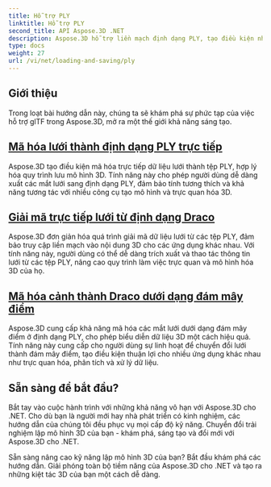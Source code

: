 ```yaml
---
title: Hỗ trợ PLY
linktitle: Hỗ trợ PLY
second_title: API Aspose.3D .NET
description: Aspose.3D hỗ trợ liền mạch định dạng PLY, tạo điều kiện nhập và xuất mô hình 3D suôn sẻ cho các trường hợp sử dụng linh hoạt.
type: docs
weight: 27
url: /vi/net/loading-and-saving/ply
---
```

## Giới thiệu

Trong loạt bài hướng dẫn này, chúng ta sẽ khám phá sự phức tạp của việc hỗ trợ glTF trong Aspose.3D, mở ra một thế giới khả năng sáng tạo.

## [Mã hóa lưới thành định dạng PLY trực tiếp](encode-mesh)

Aspose.3D tạo điều kiện mã hóa trực tiếp dữ liệu lưới thành tệp PLY, hợp lý hóa quy trình lưu mô hình 3D. Tính năng này cho phép người dùng dễ dàng xuất các mắt lưới sang định dạng PLY, đảm bảo tính tương thích và khả năng tương tác với nhiều công cụ tạo mô hình và trực quan hóa 3D.


## [Giải mã trực tiếp lưới từ định dạng Draco](decode-mesh)

Aspose.3D đơn giản hóa quá trình giải mã dữ liệu lưới từ các tệp PLY, đảm bảo truy cập liền mạch vào nội dung 3D cho các ứng dụng khác nhau. Với tính năng này, người dùng có thể dễ dàng trích xuất và thao tác thông tin lưới từ các tệp PLY, nâng cao quy trình làm việc trực quan và mô hình hóa 3D của họ.

## [Mã hóa cảnh thành Draco dưới dạng đám mây điểm](export-to-ply-point-cloud)

Aspose.3D cung cấp khả năng mã hóa các mắt lưới dưới dạng đám mây điểm ở định dạng PLY, cho phép biểu diễn dữ liệu 3D một cách hiệu quả. Tính năng này cung cấp cho người dùng sự linh hoạt để chuyển đổi lưới thành đám mây điểm, tạo điều kiện thuận lợi cho nhiều ứng dụng khác nhau như trực quan hóa, phân tích và xử lý dữ liệu.


## Sẵn sàng để bắt đầu?

Bắt tay vào cuộc hành trình với những khả năng vô hạn với Aspose.3D cho .NET. Cho dù bạn là người mới hay nhà phát triển có kinh nghiệm, các hướng dẫn của chúng tôi đều phục vụ mọi cấp độ kỹ năng. Chuyển đổi trải nghiệm lập mô hình 3D của bạn - khám phá, sáng tạo và đổi mới với Aspose.3D cho .NET.

Sẵn sàng nâng cao kỹ năng lập mô hình 3D của bạn? Bắt đầu khám phá các hướng dẫn. Giải phóng toàn bộ tiềm năng của Aspose.3D cho .NET và tạo ra những kiệt tác 3D của bạn một cách dễ dàng.